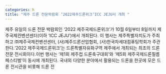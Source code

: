 ```yaml
---
categories: h
title: "제주 드론 전문박람회 ‘2022제주드론위크’ICC JEJU서 개최 "
---
```

제주 유일의 드론 전문 박람회인 ‘2022 제주국제드론위크’가 10월 6일부터 8일까지 제주국제컨벤션센터(이하 ‘ICC JEJU’)에서 개최된다. 이 행사는 제주특별자치도가 주최하고 ㈜제주국제컨벤션센터, (사)제주드론산업협회, (사)한국차세대컴퓨팅학회가 주관한다.‘2022 제주국제드론위크’는 드론특별자유화구역 제주에서 개최되는 최초의 드론 전문 전시회이다.이번 행사는 ‘제1회 제주컵 드론축구대회’와 ‘제5회 제주국제드론필름페스티벌’이 동시에 개최된다. 국내외 다양한 분야에서 활용되는 드론을 한곳에 모은 드론 전시관을 비롯해 드론 전